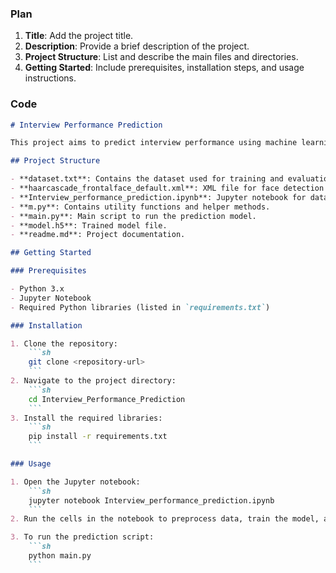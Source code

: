 ### Plan

1. **Title**: Add the project title.
2. **Description**: Provide a brief description of the project.
3. **Project Structure**: List and describe the main files and directories.
4. **Getting Started**: Include prerequisites, installation steps, and usage instructions.


### Code

```markdown
# Interview Performance Prediction

This project aims to predict interview performance using machine learning techniques. The project includes data preprocessing, model training, and evaluation.

## Project Structure

- **dataset.txt**: Contains the dataset used for training and evaluation.
- **haarcascade_frontalface_default.xml**: XML file for face detection using Haar cascades.
- **Interview_performance_prediction.ipynb**: Jupyter notebook for data analysis and model training.
- **m.py**: Contains utility functions and helper methods.
- **main.py**: Main script to run the prediction model.
- **model.h5**: Trained model file.
- **readme.md**: Project documentation.

## Getting Started

### Prerequisites

- Python 3.x
- Jupyter Notebook
- Required Python libraries (listed in `requirements.txt`)

### Installation

1. Clone the repository:
    ```sh
    git clone <repository-url>
    ```
2. Navigate to the project directory:
    ```sh
    cd Interview_Performance_Prediction
    ```
3. Install the required libraries:
    ```sh
    pip install -r requirements.txt
    ```

### Usage

1. Open the Jupyter notebook:
    ```sh
    jupyter notebook Interview_performance_prediction.ipynb
    ```
2. Run the cells in the notebook to preprocess data, train the model, and evaluate performance.

3. To run the prediction script:
    ```sh
    python main.py
    ```

